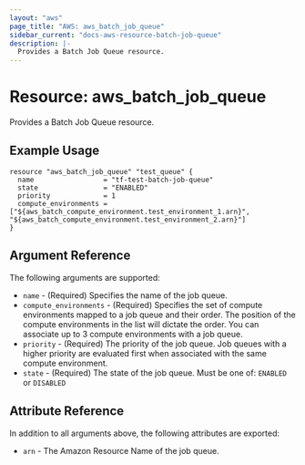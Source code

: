 ```yaml
---
layout: "aws"
page_title: "AWS: aws_batch_job_queue"
sidebar_current: "docs-aws-resource-batch-job-queue"
description: |-
  Provides a Batch Job Queue resource.
---
```


# Resource: aws_batch_job_queue

Provides a Batch Job Queue resource.

## Example Usage

```hcl
resource "aws_batch_job_queue" "test_queue" {
  name                 = "tf-test-batch-job-queue"
  state                = "ENABLED"
  priority             = 1
  compute_environments = ["${aws_batch_compute_environment.test_environment_1.arn}", "${aws_batch_compute_environment.test_environment_2.arn}"]
}
```

## Argument Reference

The following arguments are supported:

* `name` - (Required) Specifies the name of the job queue.
* `compute_environments` - (Required) Specifies the set of compute environments
    mapped to a job queue and their order.  The position of the compute environments
    in the list will dictate the order. You can associate up to 3 compute environments
    with a job queue.
* `priority` - (Required) The priority of the job queue. Job queues with a higher priority
    are evaluated first when associated with the same compute environment.
* `state` - (Required) The state of the job queue. Must be one of: `ENABLED` or `DISABLED`

## Attribute Reference

In addition to all arguments above, the following attributes are exported:

* `arn` - The Amazon Resource Name of the job queue.
